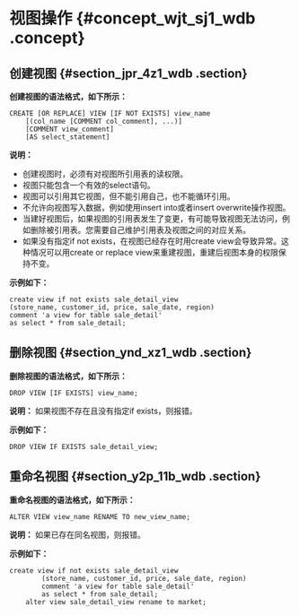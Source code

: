 # 视图操作 {#concept_wjt_sj1_wdb .concept}

## 创建视图 {#section_jpr_4z1_wdb .section}

**创建视图的语法格式，如下所示：**

```
CREATE [OR REPLACE] VIEW [IF NOT EXISTS] view_name
    [(col_name [COMMENT col_comment], ...)]
    [COMMENT view_comment]
    [AS select_statement]
```

**说明：** 

-   创建视图时，必须有对视图所引用表的读权限。
-   视图只能包含一个有效的select语句。
-   视图可以引用其它视图，但不能引用自己，也不能循环引用。
-   不允许向视图写入数据，例如使用insert into或者insert overwrite操作视图。
-   当建好视图后，如果视图的引用表发生了变更，有可能导致视图无法访问，例如删除被引用表。您需要自己维护引用表及视图之间的对应关系。
-   如果没有指定if not exists，在视图已经存在时用create view会导致异常。这种情况可以用create or replace view来重建视图，重建后视图本身的权限保持不变。

**示例如下：**

```
create view if not exists sale_detail_view
(store_name, customer_id, price, sale_date, region)
comment 'a view for table sale_detail'
as select * from sale_detail;
```

## 删除视图 {#section_ynd_xz1_wdb .section}

**删除视图的语法格式，如下所示：**

```
DROP VIEW [IF EXISTS] view_name;
```

**说明：** 如果视图不存在且没有指定if exists，则报错。

**示例如下：**

```
DROP VIEW IF EXISTS sale_detail_view;
```

## 重命名视图 {#section_y2p_11b_wdb .section}

**重命名视图的语法格式，如下所示：**

```
ALTER VIEW view_name RENAME TO new_view_name;
```

**说明：** 如果已存在同名视图，则报错。

**示例如下：**

```
create view if not exists sale_detail_view
        (store_name, customer_id, price, sale_date, region)
        comment 'a view for table sale_detail'
        as select * from sale_detail;
    alter view sale_detail_view rename to market;
```

